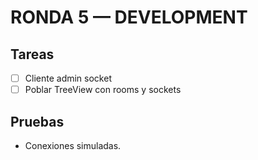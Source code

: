 # RONDA 5 — DEVELOPMENT

## Tareas
- [ ] Cliente admin socket
- [ ] Poblar TreeView con rooms y sockets

## Pruebas
- Conexiones simuladas.
